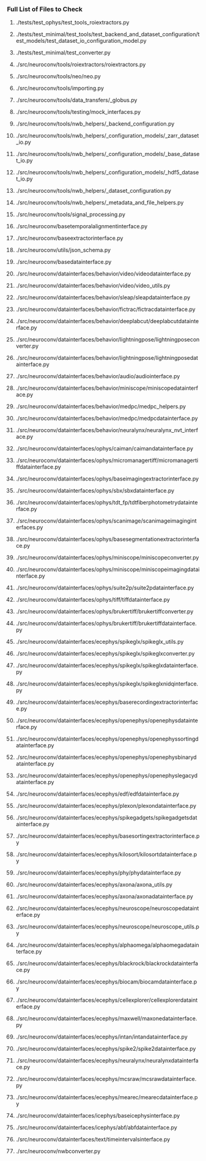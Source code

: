 ### Full List of Files to Check
1.  ./tests/test_ophys/test_tools_roiextractors.py

2.  ./tests/test_minimal/test_tools/test_backend_and_dataset_configuration/test_models/test_dataset_io_configuration_model.py

3.  ./tests/test_minimal/test_converter.py

4.  ./src/neuroconv/tools/roiextractors/roiextractors.py

5.  ./src/neuroconv/tools/neo/neo.py

6.  ./src/neuroconv/tools/importing.py

7.  ./src/neuroconv/tools/data_transfers/_globus.py

8.  ./src/neuroconv/tools/testing/mock_interfaces.py

9.  ./src/neuroconv/tools/nwb_helpers/_backend_configuration.py

10.  ./src/neuroconv/tools/nwb_helpers/_configuration_models/_zarr_dataset_io.py

11.  ./src/neuroconv/tools/nwb_helpers/_configuration_models/_base_dataset_io.py

12.  ./src/neuroconv/tools/nwb_helpers/_configuration_models/_hdf5_dataset_io.py

13.  ./src/neuroconv/tools/nwb_helpers/_dataset_configuration.py

14.  ./src/neuroconv/tools/nwb_helpers/_metadata_and_file_helpers.py

15.  ./src/neuroconv/tools/signal_processing.py

16.  ./src/neuroconv/basetemporalalignmentinterface.py

17.  ./src/neuroconv/baseextractorinterface.py

18.  ./src/neuroconv/utils/json_schema.py

19.  ./src/neuroconv/basedatainterface.py

20.  ./src/neuroconv/datainterfaces/behavior/video/videodatainterface.py

21.  ./src/neuroconv/datainterfaces/behavior/video/video_utils.py

22.  ./src/neuroconv/datainterfaces/behavior/sleap/sleapdatainterface.py

23.  ./src/neuroconv/datainterfaces/behavior/fictrac/fictracdatainterface.py

24.  ./src/neuroconv/datainterfaces/behavior/deeplabcut/deeplabcutdatainterface.py

25.  ./src/neuroconv/datainterfaces/behavior/lightningpose/lightningposeconverter.py

26.  ./src/neuroconv/datainterfaces/behavior/lightningpose/lightningposedatainterface.py

27.  ./src/neuroconv/datainterfaces/behavior/audio/audiointerface.py

28.  ./src/neuroconv/datainterfaces/behavior/miniscope/miniscopedatainterface.py

29.  ./src/neuroconv/datainterfaces/behavior/medpc/medpc_helpers.py

30.  ./src/neuroconv/datainterfaces/behavior/medpc/medpcdatainterface.py

31.  ./src/neuroconv/datainterfaces/behavior/neuralynx/neuralynx_nvt_interface.py

32.  ./src/neuroconv/datainterfaces/ophys/caiman/caimandatainterface.py

33.  ./src/neuroconv/datainterfaces/ophys/micromanagertiff/micromanagertiffdatainterface.py

34.  ./src/neuroconv/datainterfaces/ophys/baseimagingextractorinterface.py

35.  ./src/neuroconv/datainterfaces/ophys/sbx/sbxdatainterface.py

36.  ./src/neuroconv/datainterfaces/ophys/tdt_fp/tdtfiberphotometrydatainterface.py

37.  ./src/neuroconv/datainterfaces/ophys/scanimage/scanimageimaginginterfaces.py

38.  ./src/neuroconv/datainterfaces/ophys/basesegmentationextractorinterface.py

39.  ./src/neuroconv/datainterfaces/ophys/miniscope/miniscopeconverter.py

40.  ./src/neuroconv/datainterfaces/ophys/miniscope/miniscopeimagingdatainterface.py

41.  ./src/neuroconv/datainterfaces/ophys/suite2p/suite2pdatainterface.py

42.  ./src/neuroconv/datainterfaces/ophys/tiff/tiffdatainterface.py

43.  ./src/neuroconv/datainterfaces/ophys/brukertiff/brukertiffconverter.py

44.  ./src/neuroconv/datainterfaces/ophys/brukertiff/brukertiffdatainterface.py

45.  ./src/neuroconv/datainterfaces/ecephys/spikeglx/spikeglx_utils.py

46.  ./src/neuroconv/datainterfaces/ecephys/spikeglx/spikeglxconverter.py

47.  ./src/neuroconv/datainterfaces/ecephys/spikeglx/spikeglxdatainterface.py

48.  ./src/neuroconv/datainterfaces/ecephys/spikeglx/spikeglxnidqinterface.py

49.  ./src/neuroconv/datainterfaces/ecephys/baserecordingextractorinterface.py

50.  ./src/neuroconv/datainterfaces/ecephys/openephys/openephysdatainterface.py

51.  ./src/neuroconv/datainterfaces/ecephys/openephys/openephyssortingdatainterface.py

52.  ./src/neuroconv/datainterfaces/ecephys/openephys/openephysbinarydatainterface.py

53.  ./src/neuroconv/datainterfaces/ecephys/openephys/openephyslegacydatainterface.py

54.  ./src/neuroconv/datainterfaces/ecephys/edf/edfdatainterface.py

55.  ./src/neuroconv/datainterfaces/ecephys/plexon/plexondatainterface.py

56.  ./src/neuroconv/datainterfaces/ecephys/spikegadgets/spikegadgetsdatainterface.py

57.  ./src/neuroconv/datainterfaces/ecephys/basesortingextractorinterface.py

58.  ./src/neuroconv/datainterfaces/ecephys/kilosort/kilosortdatainterface.py

59.  ./src/neuroconv/datainterfaces/ecephys/phy/phydatainterface.py

60.  ./src/neuroconv/datainterfaces/ecephys/axona/axona_utils.py

61.  ./src/neuroconv/datainterfaces/ecephys/axona/axonadatainterface.py

62.  ./src/neuroconv/datainterfaces/ecephys/neuroscope/neuroscopedatainterface.py

63.  ./src/neuroconv/datainterfaces/ecephys/neuroscope/neuroscope_utils.py

64.  ./src/neuroconv/datainterfaces/ecephys/alphaomega/alphaomegadatainterface.py

65.  ./src/neuroconv/datainterfaces/ecephys/blackrock/blackrockdatainterface.py

66.  ./src/neuroconv/datainterfaces/ecephys/biocam/biocamdatainterface.py

67.  ./src/neuroconv/datainterfaces/ecephys/cellexplorer/cellexplorerdatainterface.py

68.  ./src/neuroconv/datainterfaces/ecephys/maxwell/maxonedatainterface.py

69.  ./src/neuroconv/datainterfaces/ecephys/intan/intandatainterface.py

70.  ./src/neuroconv/datainterfaces/ecephys/spike2/spike2datainterface.py

71.  ./src/neuroconv/datainterfaces/ecephys/neuralynx/neuralynxdatainterface.py

72.  ./src/neuroconv/datainterfaces/ecephys/mcsraw/mcsrawdatainterface.py

73.  ./src/neuroconv/datainterfaces/ecephys/mearec/mearecdatainterface.py

74.  ./src/neuroconv/datainterfaces/icephys/baseicephysinterface.py

75.  ./src/neuroconv/datainterfaces/icephys/abf/abfdatainterface.py

76.  ./src/neuroconv/datainterfaces/text/timeintervalsinterface.py

77.  ./src/neuroconv/nwbconverter.py
